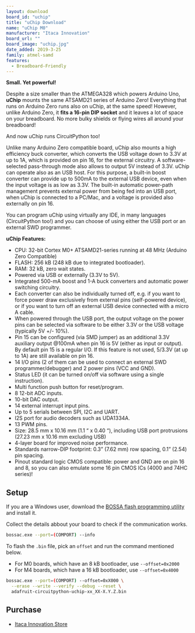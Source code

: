```yaml
---
layout: download
board_id: "uchip"
title: "uChip Download"
name: "uChip M0"
manufacturer: "Itaca Innovation"
board_url: ""
board_image: "uchip.jpg"
date_added: 2019-3-25
family: atmel-samd
features:
  - Breadboard-Friendly
---
```


**Small. Yet powerful!**

Despite a size smaller than the ATMEGA328 which powers Arduino Uno, **uChip** mounts the same ATSAMD21 series of Arduino Zero! Everything that runs on Arduino Zero runs also on uChip, at the same speed! However, unlike Arduino Zero, it **fits a 16-pin DIP socket** and it leaves a lot of space on your breadboard. No more bulky shields or flying wires all around your breadboard!

And now uChip runs CircuitPython too!

Unlike many Arduino Zero compatible board, uChip also mounts a high efficiency buck converter, which converts the USB voltage down to 3.3V at up to 1A, which is provided on pin 16, for the external circuitry. A software-selected pass-through mode also allows to output 5V instead of 3.3V. 
uChip can operate also as an USB host. For this purpose, a built-in boost converter can provide up to 500mA to the external USB device, even when the input voltage is as low as 3.3V. The built-in automatic power-path management prevents external power from being fed into an USB port, when uChip is connected to a PC/Mac, and a voltage is provided also externally on pin 16.

You can program uChip using virtually any IDE, in many languages (CircuitPython too!) and you can choose of using either the USB port or an external SWD programmer.

**uChip Features:**

* CPU: 32-bit Cortex M0+ ATSAMD21-series running at 48 MHz (Arduino Zero Compatible)
* FLASH: 256 kB (248 kB due to integrated bootloader).
* RAM: 32 kB, zero wait states.
* Powered via USB or externally (3.3V to 5V).
* Integrated 500-mA boost and 1-A buck converters and automatic power switching circuitry. 
* Each converter can also be individually turned off, e.g. if you want to force power draw exclusively from external pins (self-powered device), or if you want to turn off an external USB device connected with a micro A cable.
* When powered through the USB port, the output voltage on the power pins can be selected via software to be either 3.3V or the USB voltage (typically 5V +/- 10%).
* Pin 15 can be configured (via SMD jumper) as an additional 3.3V auxiliary output @100mA when pin 16 is 5V (either as input or output). By default pin 15 is a regular I/O. If this feature is not used, 5/3.3V (at up to 1A) are still available on pin 16.
* 14 I/O pins (2 of them can be used to connect an external SWD programmer/debugger) and 2 power pins (VCC and GND).
* Status LED (it can be turned on/off via software using a single instruction).
* Multi function push button for reset/program.
* 8 12-bit ADC inputs.  
* 10-bit DAC output.
* 14 external interrupt input pins.
* Up to 5 serials between SPI, I2C and UART.
* I2S port for audio decoders such as  UDA1334A.
* 13 PWM pins.
* Size: 28.5 mm x 10.16 mm (1.1 “ x 0.40 “), including USB port protrusions (27.23 mm x 10.16 mm excluding USB)
* 4-layer board for improved noise performance.
* Standards narrow-DIP footprint: 0.3” (7.62 mm) row spacing, 0.1” (2.54) pin spacing.
* Pinout standard logic CMOS compatible: power and GND are on pin 16 and 8, so you can also emulate some 16 pin CMOS ICs (4000 and 74HC series)!  


## Setup

If you are a Windows user, download the [BOSSA flash programming utility](https://github.com/shumatech/BOSSA/releases) and install it.

Collect the details abbout your board to check if the communication works.

```sh
bossac.exe --port=(COMPORT) --info
```

To flash the `.bin` file, pick an `offset` and run the command mentioned below.

* For M0 boards, which have an 8 kB bootloader, use `--offset=0x2000`
* For M4 boards, which have a 16 kB bootloader, use `--offset=0x4000`

```sh
bossac.exe --port=(COMPORT) --offset=0xX000 \
  --erase --write --verify --debug --reset \
  adafruit-circuitpython-uchip-xx_XX-X.Y.Z.bin
```

## Purchase

* [Itaca Innovation Store](https://shop.itaca-innovation.com)
